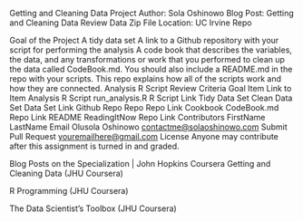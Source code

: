 Getting and Cleaning Data Project
Author: Sola Oshinowo
Blog Post: Getting and Cleaning Data Review
Data Zip File Location: UC Irvine Repo

Goal of the Project
A tidy data set
A link to a Github repository with your script for performing the analysis
A code book that describes the variables, the data, and any transformations or work that you performed to clean up the data called CodeBook.md. You should also include a README.md in the repo with your scripts. This repo explains how all of the scripts work and how they are connected.
Analysis R Script
Review Criteria
Goal	Item	Link to Item
Analysis R Script	run_analysis.R	R Script Link
Tidy Data Set	Clean Data Set	Data Set Link
Github Repo	Repo	Repo Link
Cookbook	CodeBook.md	Repo Link
README	ReadingItNow	Repo Link
Contributors
FirstName	LastName	Email
Olusola	Oshinowo	contactme@solaoshinowo.com
Submit	Pull Request	youremailhere@gmail.com
License
Anyone may contribute after this assignment is turned in and graded.

Blog Posts on the Specialization | John Hopkins Coursera
Getting and Cleaning Data (JHU Coursera)

R Programming (JHU Coursera)

The Data Scientist’s Toolbox (JHU Coursera)
